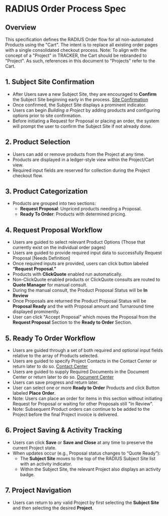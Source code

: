 # RADIUS Order Process Spec

## Overview
This specification defines the RADIUS Order flow for all non-automated Products using the "Cart".  The intent is to replace all existing order pages with a single consolidated checkout process. 
Note: To align with the concept of a "Project" in TRACKER, the Cart should be rebranded to "Project".  As such, references in this document to "Projects" refer to the Cart.

## 1. Subject Site Confirmation
- After Users save a new Subject Site, they are encouraged to **Confirm** the Subject Site beginning early in the process. [Site Confirmation](radius_client_site_confirmation_spec.md)
- Once confirmed, the Subject Site displays a prominent indicator.  
- Users can begin *Building a Project* by adding products and configuring options prior to site confirmation.
- Before initiating a Request for Proposal or placing an order, the system will prompt the user to confirm the Subject Site if not already done.

## 2. Product Selection
- Users can add or remove products from the Project at any time.
- Products are displayed in a ledger-style view within the Project/Cart view.
- Required input fields are reserved for collection during the Project checkout flow.

## 3. Product Categorization
- Products are grouped into two sections:
  - **Request Proposal**: Unpriced products needing a Proposal.
  - **Ready To Order**: Products with determined pricing.

## 4. Request Proposal Workflow
- Users are guided to select relevant Product Options (Those that currently exist on the individual order pages) 
- Users are guided to provide required input data to successfully Request Proposal [Needs Definition]
- Once required inputs are provided, users can click button labeled **“Request Proposal.”**
- Products with **ClickQuote** enabled run automatically.
- Non-ClickQuote enabled products or ClickQuote consults are routed to **Quote Manager** for manual consult.
- During the manual consult, the Product Proposal Status will be **In Review**
- Once Proposals are returned the Product Proposal Status will be **Proposal Ready** and the with Proposal amount and Turnaround time displayed prominently.
- User can click "Accept Proposal" which moves the Proposal from the **Request Proposal** Section to the **Ready to Order** Section. 

## 5. Ready To Order Workflow
- Users are guided through a set of both required and optional input fields relative to the array of Products selected. 
- Users are guided to specify Project Contacts in the Contact Center or return later to do so. [Contact Center](radius_contact_center_spec.md)
- Users are guided to supply Required Documents in the Document Center or return later to do so. [Document Center](radius_document_center_spec.md)
- Users can save progress and return later.
- User can select one or more **Ready to Order** Products and click Button labeled **Place Order**.
- Note: Users can place an order for items in this section without initiating Request for Proposal or waiting for other Proposals still "In Review".
- Note: Subsequent Product orders can continue to be added to the Project before the final Project invoice is delivered.

## 6. Project Saving & Activity Tracking
- Users can click **Save** or **Save and Close** at any time to preserve the current Project state.
- When updates occur (e.g., Proposal status changes to “Quote Ready”):
  - The **Subject Site** moves to the top of the RADIUS Subject Site list with an activity indicator.
  - Within the Subject Site, the relevant Project also displays an activity badge.

## 7. Project Navigation
- Users can return to any valid Project by first selecting the **Subject Site** and then selecting the desired **Project**.
